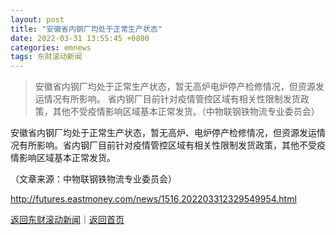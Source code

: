 ```yaml
---
layout: post
title: "安徽省内钢厂均处于正常生产状态"
date: 2022-03-31 13:55:45 +0800
categories: emnews
tags: 东财滚动新闻
---
```

> 安徽省内钢厂均处于正常生产状态，暂无高炉电炉停产检修情况，但资源发运情况有所影响。 省内钢厂目前针对疫情管控区域有相关性限制发货政策，其他不受疫情影响区域基本正常发货。（中物联钢铁物流专业委员会）

<p>安徽省内钢厂均处于正常生产状态，暂无高炉、电炉停产检修情况，但资源发运情况有所影响。省内钢厂目前针对疫情管控区域有相关性限制发货政策，其他不受疫情影响区域基本正常发货。</p><p class="em_media">（文章来源：中物联钢铁物流专业委员会）</p>

<http://futures.eastmoney.com/news/1516,202203312329549954.html>

[返回东财滚动新闻](//finews.withounder.com/emnews/)｜[返回首页](//finews.withounder.com/)